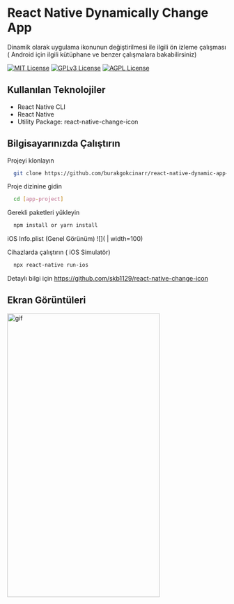 # React Native Dynamically Change App

Dinamik olarak uygulama ikonunun değiştirilmesi ile ilgili ön izleme çalışması ( Android için ilgili kütüphane ve benzer çalışmalara bakabilirsiniz)

[![MIT License](https://img.shields.io/badge/License-MIT-green.svg)](https://choosealicense.com/licenses/mit/)
[![GPLv3 License](https://img.shields.io/badge/License-GPL%20v3-yellow.svg)](https://opensource.org/licenses/)
[![AGPL License](https://img.shields.io/badge/license-AGPL-blue.svg)](http://www.gnu.org/licenses/agpl-3.0)

  
## Kullanılan Teknolojiler

* React Native CLI
* React Native
* Utility Package: react-native-change-icon

## Bilgisayarınızda Çalıştırın

Projeyi klonlayın

```bash
  git clone https://github.com/burakgokcinarr/react-native-dynamic-app-icon.git
```

Proje dizinine gidin

```bash
  cd [app-project]
```

Gerekli paketleri yükleyin

```bash
  npm install or yarn install
```

iOS Info.plist (Genel Görünüm)
![]( | width=100)

Cihazlarda çalıştırın ( iOS Simulatör)

```bash
  npx react-native run-ios
```

Detaylı bilgi için https://github.com/skb1129/react-native-change-icon 
  
## Ekran Görüntüleri
<img src="https://github.com/burakgokcinarr/radio-track-player/blob/main/app.gif" alt="gif" width="350" height="650">
